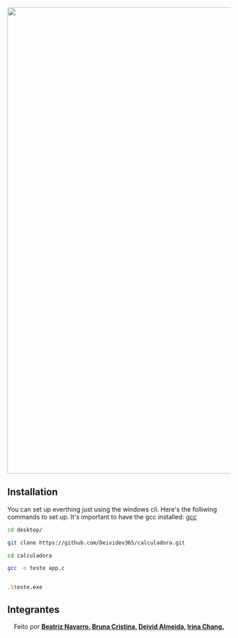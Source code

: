 <div align="center">

<img src="https://user-images.githubusercontent.com/61792159/134777246-1a1b265c-3ed9-457b-b5b5-a599ab1fa5f2.png" width="1050px">
</div>

## Installation

You can set up everthing just using the windows cli.
Here's the folliwing commands to set up. 
It's important to have the gcc installed: <a href="https://www.mingw-w64.org/">gcc</a>

```bash
cd desktop/

```

```bash
git clone https://github.com/Deividev365/calculadora.git


```

```bash
cd calculadora

```



```bash
gcc -o teste app.c

```


```bash

.\teste.exe

```

## Integrantes

<p align="center">Feito por <strong><a href="https://github.com/Beatriz-Navarro">Beatriz Navarro,</a><strong>
<strong><a href="https://github.com/brunacristinass">Bruna Cristina,</a></strong>
<strong><a href="https://github.com/Deividev365">Deivid Almeida,</a></strong>
<strong><a href="https://github.com/Irina-Chang">Irina Chang. </a></strong>


</p>